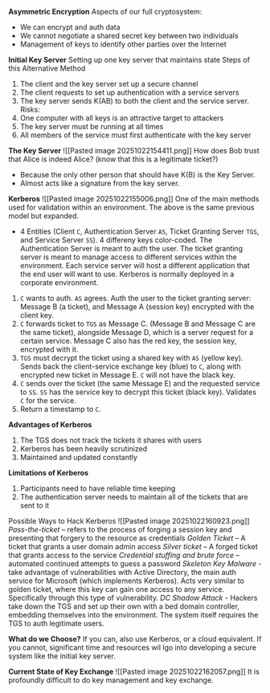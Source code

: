 **Asymmetric Encryption**
Aspects of our full cryptosystem:
- We can encrypt and auth data 
- We cannot negotiate a shared secret key between two individuals 
- Management of keys to identify other parties over the Internet

**Initial Key Server**
Setting up one key server that maintains state 
Steps of this Alternative Method 
1. The client and the key server set up a secure channel 
2. The client requests to set up authentication with a service servers
3. The key server sends K(AB) to both the client and the service server.
Risks:
4. One computer with all keys is an attractive target to attackers  
5. The key server must be running at all times  
6. All members of the service must first authenticate with the key server

**The Key Server**
![[Pasted image 20251022154411.png]]
How does Bob trust that Alice is indeed Alice? (know that this is a legitimate ticket?)
- Because the only other person that should have K(B) is the Key Server. 
- Almost acts like a signature from the key server. 

**Kerberos**
![[Pasted image 20251022155006.png]]
One of the main methods used for validation within an environment. The above is the same previous model but expanded. 
- 4 Entities (Client `C`, Authentication Server `AS`, Ticket Granting Server `TGS`, and Service Server `SS`). 4 differeny keys color-coded. The Authentication Server is meant to auth the user. The ticket granting server is meant to manage access to different services within the environment. Each service server will host a different application that the end user will want to use. Kerberos is normally deployed in a corporate environment. 
1. `C` wants to auth. `AS` agrees. Auth the user to the ticket granting server: Message B (a ticket), and Message A (session key) encrypted with the client key. 
2. `C` forwards ticket to `TGS` as Message C. (Message B and Message C are the same ticket), alongside Message D, which is a server request for a certain service. Message C also has the red key, the session key, encrypted with it. 
3. `TGS` must decrypt the ticket using a shared key with `AS` (yellow key). Sends back the client-service exchange key (blue) to `C`, along with encrypted new ticket in Message E. `C` will not have the black key. 
4. `C` sends over the ticket (the same Message E) and the requested service to `SS`. `SS` has the service key to decrypt this ticket (black key). Validates `C` for the service. 
5. Return a timestamp to `C`. 

**Advantages of Kerberos**
1. The TGS does not track the tickets it shares with users 
2. Kerberos has been heavily scrutinized 
3. Maintained and updated constantly

**Limitations of Kerberos**
1. Participants need to have reliable time keeping  
2. The authentication server needs to maintain all of the tickets that are sent to it

Possible Ways to Hack Kerberos
![[Pasted image 20251022160923.png]]
*Pass-the-ticket* – refers to the process of forging a session key and presenting that forgery to the resource as credentials
*Golden Ticket* – A ticket that grants a user domain admin access
*Silver ticket* – A forged ticket that grants access to the service
*Credential stuffing and brute force* – automated continued attempts to guess a password
*Skeleton Key Malware* - take advantage of vulnerabilities with Active Directory, the main auth service for Microsoft (which implements Kerberos). Acts very similar to golden ticket, where this key can gain one access to any service. Specifically through this type of vulnerability. 
*DC Shadow Attack* - Hackers take down the TGS and set up their own with a bed domain controller, embedding themselves into the environment. The system itself requires the TGS to auth legitimate users. 

**What do we Choose?**
If you can, also use Kerberos, or a cloud equivalent. 
If you cannot, significant time and resources wil lgo into developing a secure system like the initial key server. 

**Current State of Key Exchange**
![[Pasted image 20251022162057.png]]
It is profoundly difficult to do key management and key exchange. 